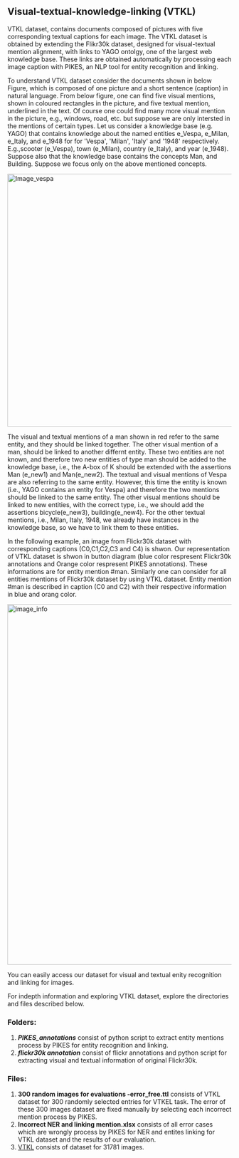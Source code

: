 ## Visual-textual-knowledge-linking (VTKL)
VTKL dataset, contains documents composed of pictures with five corresponding textual captions for each image. The VTKL dataset is obtained by extending the Flikr30k dataset, designed for visual-textual mention alignment, with links to YAGO ontolgy, one of the largest web knowledge base. These links are obtained automatically by processing each image caption with PIKES, an NLP tool for entity recognition and linking. 


To understand VTKL dataset consider the documents shown in below Figure, which is composed of one picture and a short sentence (caption) in natural language. From below figure, one can find five visual mentions, shown in coloured rectangles in the picture, and five textual mention, underlined in the text. Of course one could find many more visual mention in the picture, e.g., windows, road, etc. but suppose we are only intersted in the mentions of certain types. Let us consider a knowledge base (e.g. YAGO) that contains knowledge about the named entities e_Vespa, e_Milan, e_Italy, and e_1948 for for 'Vespa', 'Milan', 'Italy' and '1948' respectively. E.g.,scooter (e_Vespa), town (e_Milan), country (e_Italy), and year (e_1948). Suppose also that the knowledge base contains the concepts Man, and Building. Suppose we focus only on the above mentioned concepts.


<img width="568" alt="Image_vespa" src="https://user-images.githubusercontent.com/25593410/54939550-25539980-4f29-11e9-986b-08d88e371506.png">


The visual and textual mentions of a man shown in red refer to the same entity, and they should be linked together. The other visual mention of a man, should be linked to another differnt entity. These two entities are not known, and therefore two new entities of type man should be added to the knowledge base, i.e., the A-box of K should be extended with the assertions Man (e_new1) and Man(e_new2). The textual and visual mentions of Vespa are also referring to the same entity. However, this time the entity is known (i.e., YAGO contains an entity for Vespa) and therefore the two mentions should be linked to the same entity. The other visual mentions should be linked to new entities, with the correct type, i.e., we should add the assertions bicycle(e_new3), building(e_new4). For the other textual mentions, i.e., Milan, Italy, 1948, we already have instances in the knowledge base, so we have to link them to these entities.

In the following example, an image from Flickr30k dataset with corresponding captions (C0,C1,C2,C3 and C4) is shwon. Our representation of VTKL dataset is shwon in button diagram (blue color respresent Flickr30k annotations and Orange color respresent PIKES annotations). These informations are for entity mention #man. Similarly one can consider for all entities mentions of Flickr30k dataset by using VTKL dataset. Entity mention #man is described in caption (C0 and C2) with their respective information in blue and orang color.


<img width="810" alt="image_info" src="https://user-images.githubusercontent.com/25593410/54940311-ca22a680-4f2a-11e9-8366-7ffa043d1dcf.png">

You can easily access our dataset for visual and textual enity recognition and linking for images.

For indepth information and exploring VTKL dataset, explore the directories and files described below.

### Folders:
1) ***PIKES_annotations*** consist of python script to extract entity mentions process by PIKES for entity recognition and linking.
2) ***flickr30k annotation*** consist of flickr annotations and python script for extracting visual and textual information of original Flickr30k.

### Files:
1) **300 random images for evaluations -error_free.ttl** consists of VTKL dataset for 300 randomly selected entries for VTKEL task. The error of these 300 images dataset are fixed manually by selecting each incorrect mention process by PIKES.
2) **Incorrect NER and linking mention.xlsx** consists of all error cases which are wrongly process by PIKES for NER and entites linking for VTKL dataset and the results of our evaluation.
3) [VTKL](https://figshare.com/account/projects/61421/articles/7882781) consists of dataset for 31781 images.
